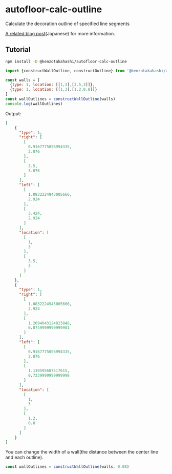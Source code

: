 # autofloor-calc-outline
Calculate the decoration outline of specified line segments


[A related blog post](https://qiita.com/kenzo-takahashi/items/db0ad161516c9e53bce2)(Japanese) for more information.

## Tutorial

```bash
npm install -D @kenzotakahashi/autofloor-calc-outline
```

```js
import {constructWallOutline, constructOutline} from '@kenzotakahashi/autofloor-calc-outline'

const walls = [
  {type: 1, location: [[1,3],[3.5,3]]},
  {type: 1, location: [[1,3],[1.2,0.8]]}
]
const wallOutlines = constructWallOutline(walls)
console.log(wallOutlines)
```

Output:
```json
[
    {
      "type": 1,
      "right": [
        [
          0.9167775056994335,
          3.076
        ],
        [
          3.5,
          3.076
        ]
      ],
      "left": [
        [
          1.0832224943005666,
          2.924
        ],
        [
          3.424,
          2.924
        ]
      ],
      "location": [
        [
          1,
          3
        ],
        [
          3.5,
          3
        ]
      ]
    },
    {
      "type": 1,
      "right": [
        [
          1.0832224943005666,
          2.924
        ],
        [
          1.2694043124823848,
          0.8759999999999981
        ]
      ],
      "left": [
        [
          0.9167775056994335,
          3.076
        ],
        [
          1.130595687517615,
          0.7239999999999998
        ]
      ],
      "location": [
        [
          1,
          3
        ],
        [
          1.2,
          0.8
        ]
      ]
    }
]
```

You can change the width of a wall(the distance between the center line and each outline).

```js
const wallOutlines = constructWallOutline(walls, 0.08)
```